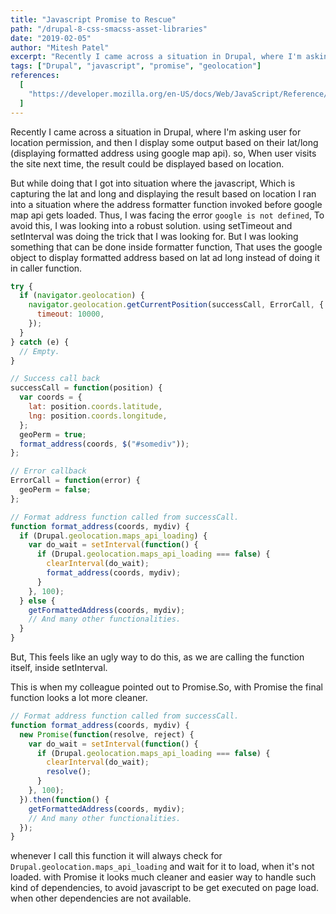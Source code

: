```yaml
---
title: "Javascript Promise to Rescue"
path: "/drupal-8-css-smacss-asset-libraries"
date: "2019-02-05"
author: "Mitesh Patel"
excerpt: "Recently I came across a situation in Drupal, where I'm asking user for location permission, and then I display some output based on their lat/long (displaying formatted address using google map api). so, When user visits the site next time, the result could be displayed based on location."
tags: ["Drupal", "javascript", "promise", "geolocation"]
references:
  [
    "https://developer.mozilla.org/en-US/docs/Web/JavaScript/Reference/Global_Objects/Promise",
  ]
---
```


Recently I came across a situation in Drupal, where I'm asking user for location permission, and then I display some output based on their lat/long (displaying formatted address using google map api). so, When user visits the site next time, the result could be displayed based on location.

But while doing that I got into situation where the javascript, Which is capturing the lat and long and displaying the result based on location I ran into a situation where the address formatter function invoked before google map api gets loaded. Thus, I was facing the error `google is not defined`, To avoid this, I was looking into a robust solution. using setTimeout and setInterval was doing the trick that I was looking for. But I was looking something that can be done inside formatter function, That uses the google object to display formatted address based on lat ad long instead of doing it in caller function.

```javascript
try {
  if (navigator.geolocation) {
    navigator.geolocation.getCurrentPosition(successCall, ErrorCall, {
      timeout: 10000,
    });
  }
} catch (e) {
  // Empty.
}

// Success call back
successCall = function(position) {
  var coords = {
    lat: position.coords.latitude,
    lng: position.coords.longitude,
  };
  geoPerm = true;
  format_address(coords, $("#somediv"));
};

// Error callback
ErrorCall = function(error) {
  geoPerm = false;
};

// Format address function called from successCall.
function format_address(coords, mydiv) {
  if (Drupal.geolocation.maps_api_loading) {
    var do_wait = setInterval(function() {
      if (Drupal.geolocation.maps_api_loading === false) {
        clearInterval(do_wait);
        format_address(coords, mydiv);
      }
    }, 100);
  } else {
    getFormattedAddress(coords, mydiv);
    // And many other functionalities.
  }
}
```

But, This feels like an ugly way to do this, as we are calling the function itself, inside setInterval.

This is when my colleague pointed out to Promise.So, with Promise the final function looks a lot more cleaner.

```javascript
// Format address function called from successCall.
function format_address(coords, mydiv) {
  new Promise(function(resolve, reject) {
    var do_wait = setInterval(function() {
      if (Drupal.geolocation.maps_api_loading === false) {
        clearInterval(do_wait);
        resolve();
      }
    }, 100);
  }).then(function() {
    getFormattedAddress(coords, mydiv);
    // And many other functionalities.
  });
}
```

whenever I call this function it will always check for `Drupal.geolocation.maps_api_loading` and wait for it to load, when it's not loaded. with Promise it looks much cleaner and easier way to handle such kind of dependencies, to avoid javascript to be get executed on page load. when other dependencies are not available.
